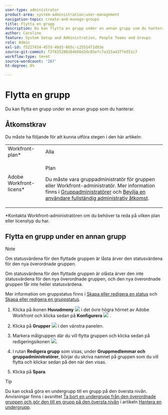 ```yaml
---
user-type: administrator
product-area: system-administration;user-management
navigation-topic: create-and-manage-groups
title: Flytta en grupp
description: Du kan flytta en grupp under en annan grupp som du hanterar.
author: Caroline
feature: System Setup and Administration, People Teams and Groups
role: Admin
exl-id: f5227454-457d-40d3-865c-c2551471d83e
source-git-commit: f2f825280204b56d2dc85efc7a315a4377e551c7
workflow-type: tm+mt
source-wordcount: '267'
ht-degree: 0%

---
```


# Flytta en grupp

Du kan flytta en grupp under en annan grupp som du hanterar.

## Åtkomstkrav

Du måste ha följande för att kunna utföra stegen i den här artikeln:

<table style="table-layout:auto"> 
 <col> 
 <col> 
 <tbody> 
  <tr> 
   <td role="rowheader">Workfront-plan*</td> 
   <td>Alla</td> 
  </tr> 
  <tr> 
   <td role="rowheader">Adobe Workfront-licens*</td> 
   <td> <p>Plan </p> <p>Du måste vara gruppadministratör för gruppen eller Workfront-administratör. Mer information finns i <a href="../../../administration-and-setup/manage-groups/group-roles/group-administrators.md" class="MCXref xref">Gruppadministratörer</a> och <a href="../../../administration-and-setup/add-users/configure-and-grant-access/grant-a-user-full-administrative-access.md" class="MCXref xref">Bevilja en användare fullständig administrativ åtkomst</a>.</p> </td> 
  </tr> 
 </tbody> 
</table>

&#42;Kontakta Workfront-administratören om du behöver ta reda på vilken plan eller licenstyp du har.

## Flytta en grupp under en annan grupp

>[!NOTE]
>
>Om statusvärdena för den flyttade gruppen är låsta ärver den statusvärdena för den nya överordnade gruppen.
>
>Om statusvärdena för den flyttade gruppen är olåsta ärver den inte statusvärdena för den nya överordnade gruppen, och den nya överordnade gruppen får inte heller statusvärdena.
>
>Mer information om gruppstatus finns i [Skapa eller redigera en status](../../../administration-and-setup/customize-workfront/creating-custom-status-and-priority-labels/create-or-edit-a-status.md) och [Skapa eller redigera en gruppstatus](../../../administration-and-setup/manage-groups/manage-group-statuses/create-or-edit-a-group-status.md).

1. Klicka på ikonen **Huvudmeny** ![](assets/main-menu-icon.png) i det övre högra hörnet av Adobe Workfront och klicka sedan på **Konfigurera** ![](assets/gear-icon-settings.png) .

1. Klicka på **Grupper** ![](assets/groups-icon.png) i den vänstra panelen.

1. Markera målgruppen där du vill flytta gruppen och klicka sedan på redigeringsikonen ![](assets/edit-icon.png).
1. I rutan **Redigera grupp** som visas, under **Gruppmedlemmar och gruppadministratörer**, börjar du skriva namnet på gruppen som du vill flytta och klickar sedan på den när den visas.
1. Klicka på **Spara**.

>[!TIP]
>
>Du kan också göra en undergrupp till en grupp på den översta nivån. Anvisningar finns i avsnittet [Ta bort en undergrupp från den överordnade gruppen och gör den till en grupp på den översta nivån](../../../administration-and-setup/manage-groups/create-and-manage-subgroups/manage-subgroups.md#make) i artikeln [Hantera en undergrupp](../../../administration-and-setup/manage-groups/create-and-manage-subgroups/manage-subgroups.md).
